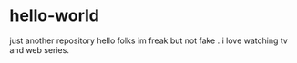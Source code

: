# hello-world
just another repository
hello folks
im freak but not fake . i love watching tv and web series.
